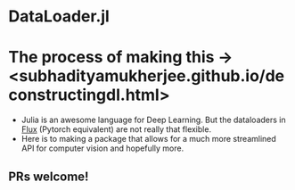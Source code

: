 # DataLoader.jl

# The process of making this -> <subhadityamukherjee.github.io/deconstructingdl.html>

- Julia is an awesome language for Deep Learning. But the dataloaders in [Flux](https://github.com/FluxML/) (Pytorch equivalent) are not really that flexible. 
- Here is to making a package that allows for a much more streamlined API for computer vision and hopefully more.



## PRs welcome!
